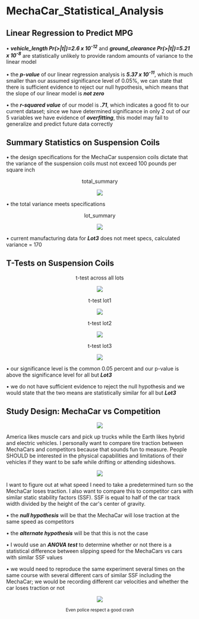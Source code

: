 # MechaCar_Statistical_Analysis
## Linear Regression to Predict MPG
• ***vehicle_length Pr(>|t|)=2.6 x 10<sup>-12</sup>*** and ***ground_clearance Pr(>|t|)=5.21 x 10<sup>-8</sup>*** are statistically unlikely to provide random amounts of variance to the linear model

• the ***p-value*** of our linear regression analysis is ***5.37 x 10<sup>-11</sup>***, which is much smaller than our assumed significance level of 0.05%, we can state that there is sufficient evidence to reject our null hypothesis, which means that the slope of our linear model is ***not zero***

• the ***r-squared value*** of our model is ***.71***, which indicates a good fit to our current dataset; since we have determined significance in only 2 out of our 5 variables we have evidence of ***overfitting***, this model may fail to generalize and predict future data correctly

## Summary Statistics on Suspension Coils
• the design specifications for the MechaCar suspension coils dictate that the variance of the suspension coils must not exceed 100 pounds per square inch
<p align="center">total_summary</p>
<p align="center">
  <img src="https://user-images.githubusercontent.com/84994321/134048352-1796c3c2-774c-4f23-bfb7-c070ab89bcac.png" />
</p>

• the total variance meets specifications
<p align="center">lot_summary</p>
<p align="center">
  <img src="https://user-images.githubusercontent.com/84994321/134049007-f2d4747e-9e92-46a8-b8e6-619b7c7e6058.png" />
</p>

• current manufacturing data for ***Lot3*** does not meet specs, calculated variance = 170

## T-Tests on Suspension Coils
<p align="center">t-test across all lots</p>
<p align="center">
  <img src="https://user-images.githubusercontent.com/84994321/134059837-0dbecbc9-1c3c-4946-bdb2-e544f6deabf3.png" />
</p>

<p align="center">t-test lot1</p>
<p align="center">
  <img src="https://user-images.githubusercontent.com/84994321/134060034-06604f4e-1ffc-4719-bbdb-e88107596d9c.png" />
</p>

<p align="center">t-test lot2</p>
<p align="center">
  <img src="https://user-images.githubusercontent.com/84994321/134060111-74a24559-05d8-4f8e-a74d-b843caaec25b.png" />
</p>

<p align="center">t-test lot3</p>
<p align="center">
  <img src="https://user-images.githubusercontent.com/84994321/134060165-9f42211e-0a5d-45e6-8bc0-533b077d97f6.png" />
</p>

• our significance level is the common 0.05 percent and our p-value is above the significance level for all but ***Lot3***

• we do not have sufficient evidence to reject the null hypothesis and we would state that the two means are statistically similar for all but ***Lot3***

## Study Design: MechaCar vs Competition
<p align="center">
<img src="https://user-images.githubusercontent.com/84994321/134104027-72d711bd-368e-42fc-8619-d8394c3d9efb.png" />
</p>

America likes muscle cars and pick up trucks while the Earth likes hybrid and electric vehicles.  I personally want to compare tire traction between MechaCars and competitors because that sounds fun to measure.  People SHOULD be interested in the physical capabilities and limitations of their vehicles if they want to be safe while drifting or attending sideshows.

<p align="center">
<img src="https://user-images.githubusercontent.com/84994321/134104338-6666ed5f-5485-46cf-97e3-29f15fd9f9b3.png" />
</p>

I want to figure out at what speed I need to take a predetermined turn so the MechaCar loses traction.  I also want to compare this to competitor cars with similar static stability factors (SSF).  SSF is equal to half of the car track width divided by the height of the car's center of gravity.

• the ***null hypothesis*** will be that the MechaCar will lose traction at the same speed as competitors

• the ***alternate hypothesis*** will be that this is not the case

• I would use an ***ANOVA test*** to determine whether or not there is a statistical difference between slipping speed for the MechaCars vs cars with similar SSF values

• we would need to reproduce the same experiment several times on the same course with several different cars of similar SSF including the MechaCar; we would be recording different car velocities and whether the car loses traction or not

<p align="center">
  <img src="https://user-images.githubusercontent.com/84994321/134114583-6ac4dba8-5c6d-490b-837a-77f7266c5d19.png" />
</p>
<p align="center"><sup>Even police respect a good crash</sup></p>
